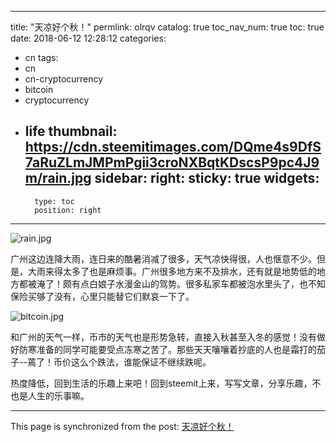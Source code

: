 
---
title: "天凉好个秋！"
permlink: olrqv
catalog: true
toc_nav_num: true
toc: true
date: 2018-06-12 12:28:12
categories:
- cn
tags:
- cn
- cn-cryptocurrency
- bitcoin
- cryptocurrency
- life
thumbnail: https://cdn.steemitimages.com/DQme4s9DfS7aRuZLmJMPmPgii3croNXBqtKDscsP9pc4J9m/rain.jpg
sidebar:
    right:
        sticky: true
widgets:
    -
        type: toc
        position: right
---


![rain.jpg](https://cdn.steemitimages.com/DQme4s9DfS7aRuZLmJMPmPgii3croNXBqtKDscsP9pc4J9m/rain.jpg)

广州这边连降大雨，连日来的酷暑消减了很多，天气凉快得很，人也惬意不少。但是，大雨来得太多了也是麻烦事。广州很多地方来不及排水，还有就是地势低的地方都被淹了！颇有点白娘子水漫金山的驾势。很多私家车都被泡水里头了，也不知保险买够了没有，心里只能替它们默哀一下了。

![bitcoin.jpg](https://cdn.steemitimages.com/DQmerhnf5EBsnJqEWj7Ue9UdxZk9Q3NGFxHsxqAJXwKW2T8/bitcoin.jpg)

和广州的天气一样，币市的天气也是形势急转，直接入秋甚至入冬的感觉！没有做好防寒准备的同学可能要受点冻寒之苦了。那些天天嚷嚷着抄底的人也是霜打的茄子--蔫了！币价这么个跌法，谁能保证不继续跌呢。

热度降低，回到生活的乐趣上来吧！回到steemit上来，写写文章，分享乐趣，不也是人生的乐事嘛。

- - -

This page is synchronized from the post: [天凉好个秋！](https://steemit.com/@lemooljiang/olrqv)
